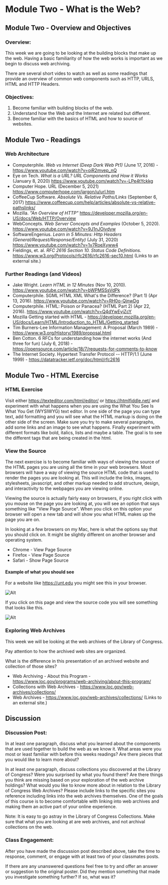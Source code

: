 # Module Two - What is the Web?

## Module Two - Overview and Objectives

### Overview: 
This week we are going to be looking at the building blocks that make up the web. Having a basic familiarity of how the web works is important as we begin to discuss web archiving. 

There are several short vides to watch as well as some readings that provide an overview of common web components such as HTTP, URLS, HTML and HTTP Headers.

### Objectives:
1. Become familiar with building blocks of the web.
2. Understand how the Web and the Internet are related but different.
3. Become familiar with the basics of HTML and how to source of websites.

## Module Two - Readings

### Web Architecture

* Computerphile. _Web vs Internet (Deep Dark Web Pt1)_ (June 17, 2016) - https://www.youtube.com/watch?v=oiR2mvep_nQ
* Eye on Tech. _What is a URL? URL Components and How it Works_ (January 8, 2020) https://www.youtube.com/watch?v=-LPe4tYckkg
* Computer Hope. URL (December 5, 2021) https://www.computerhope.com/jargon/u/url.htm
* CoffeeCup Software. _Absolute Vs. Relative Paths/Links_ (September 6, 2017) https://www.coffeecup.com/help/articles/absolute-vs-relative-pathslinks/ 
* Mozilla. _"An Overview of HTTP"_ https://developer.mozilla.org/en-US/docs/Web/HTTP/Overview 
* WebConcepts. _Web Server Concepts and Examples_ (October 5, 2020). https://www.youtube.com/watch?v=9J1nJOivdyw 
* SoftwareEngenius. _Learn in 5 Minutes: Http Headers (General/Request/Response/Entity)_ (July 31, 2020) https://www.youtube.com/watch?v=1v7RoeXyww4
* Fieldings, et. al. _RFC 2616 Section 10. Status Code Definitions._ https://www.w3.org/Protocols/rfc2616/rfc2616-sec10.html (Links to an external site.)  

### Further Readings (and Videos) 

* Jake Wright. _Learn HTML in 12 Minutes_ (Nov 10, 2010). https://www.youtube.com/watch?v=bWPMSSsVdPk 
* Computerphile. SGML HTML XML What's the Difference? (Part 1) (Apr 13, 2016). https://www.youtube.com/watch?v=RH0o-QjnwDg
* Computerphile. HTML: Poison or Panacea? (HTML Part 2) (Apr 22, 2016). https://www.youtube.com/watch?v=Q4dYwEyjZcY
* Mozilla Getting started with HTML  - https://developer.mozilla.org/en-US/docs/Learn/HTML/Introduction_to_HTML/Getting_started
* Tim Burners-Lee Information Management: A Proposal (March 1989) - https://www.w3.org/History/1989/proposal.html
* Ben Cotton. 6 RFCs for understanding how the internet works (And three for fun) (July 6, 2018) - https://opensource.com/article/18/7/requests-for-comments-to-know
* The Internet Society. Hypertext Transfer Protocol -- HTTP/1.1 (June 1999) - https://datatracker.ietf.org/doc/html/rfc2616

## Module Two - HTML Exercise

### HTML Exercise

Visit either https://texteditor.com/html/editor/  or https://htmlfiddle.net/  and experiment with what happens when you are using the What You See Is What You Get (WYSIWYG) text editor.  In one side of the page you can type text, add formatting and you will see what the HTML markup is doing on the other side of the screen. Make sure you try to make several paragraphs, add some links and an image to see what happens.  Finally experiment with different formats like bold, italics, lists and maybe a table.  The goal is to see the different tags that are being created in the html. 

### View the Source
The next exercise is to become familiar with ways of viewing the source of the HTML pages you are using all the time in your web browsers.  Most browsers will have a way of viewing the source HTML code that is used to render the pages you are looking at.  This will include the links, images, stylesheets, javascript, and other markup needed to add structure, design, and interactivity to the webpages you are viewing online.  

Viewing the source is actually fairly easy on browsers, if you right click with you mouse on the page you are looking at, you will see an option that says something like "View Page Source".  When you click on this option your browser will open a new tab and will show you what HTML makes up the page you are on. 

In looking at a few browsers on my Mac, here is what the options say that you should click on. It might be slightly different on another browser and operating system. 

* Chrome - View Page Source
* Firefox - View Page Source
* Safari - Show Page Source

#### Example of what you should see
For a website like https://unt.edu you might see this in your browser. 

![Alt](images/module-02-unt-homepage.png "UNT Homepage")

If you click on this page and view the source code you will see something that looks like this. 

![Alt](images/module-02-unt-homepage-source.png "UNT Homepage Source View")

### Exploring Web Archives

This week we will be looking at the web archives of the Library of Congress. 

Pay attention to how the archived web sites are organized. 

What is the difference in this presentation of an archived website and collection of those sites?

* Web Archiving - About this Program - https://www.loc.gov/programs/web-archiving/about-this-program/ 
* Collections with Web Archives - https://www.loc.gov/web-archives/collections/ 
* Web Archives - https://www.loc.gov/web-archives/collections/ (Links to an external site.) 

## Discussion 

### Discussion Post:
In at least one paragraph, discuss what you learned about the components that are used together to build the web as we know it.  What areas were you most or least familiar with before this weeks readings? Are there pieces that you would like to learn more about?

In at least one paragraph, discuss collections you discovered at the Library of Congress? Were you surprised by what you found there? Are there things you think are missing based on your exploration of the web archive holdings? What would you like to know more about in relation to the Library of Congress Web Archives? Please include links to the specific sites you reference including links into the web archives themselves. One of the goals of this course is to become comfortable with linking into web archives and making them an active part of your online experience. 

Note: It is easy to go astray in the Library of Congress Collections.  Make sure that what you are looking at are web archives, and not archival collections on the web.  

### Class Engagement: 
After you have made the discussion post described above, take the time to response, comment, or engage with at least two of your classmates posts.  

If there are any unanswered questions feel free to try and offer an answer or suggestion to the original poster.  Did they mention something that made you investigate something further? If so, what was it? 
